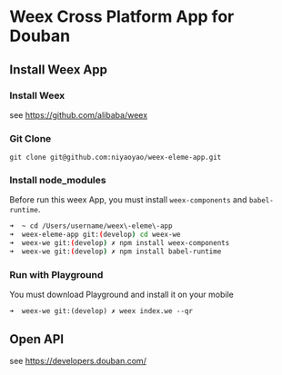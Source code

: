 # Weex Cross Platform App for Douban

## Install Weex App

### Install Weex

see https://github.com/alibaba/weex

### Git Clone

```
git clone git@github.com:niyaoyao/weex-eleme-app.git
```

### Install node_modules

Before run this weex App, you must install ```weex-components``` and ```babel-runtime```. 

```sh
➜  ~ cd /Users/username/weex\-eleme\-app
➜  weex-eleme-app git:(develop) cd weex-we 
➜  weex-we git:(develop) ✗ npm install weex-components
➜  weex-we git:(develop) ✗ npm install babel-runtime
```

### Run with Playground

You must download Playground and install it on your mobile

```
➜  weex-we git:(develop) ✗ weex index.we --qr
```

## Open API

see https://developers.douban.com/

